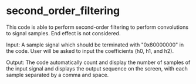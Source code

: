# second_order_filtering
This code is able to perform second-order filtering to perform convolutions to signal samples. End effect is not considered.

Input: A sample signal which should be terminated with "0x80000000" in the code. User will be asked to input the coefficients (h0, h1, and h2).

Output: The code automatically count and display the number of samples of the input signal and displays the output sequence on the screen, with each sample separated by a comma
and space. 
